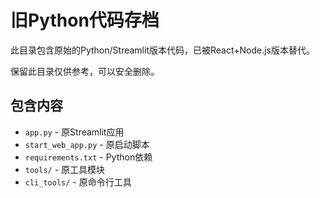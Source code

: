 # 旧Python代码存档

此目录包含原始的Python/Streamlit版本代码，已被React+Node.js版本替代。

保留此目录仅供参考，可以安全删除。

## 包含内容
- `app.py` - 原Streamlit应用
- `start_web_app.py` - 原启动脚本
- `requirements.txt` - Python依赖
- `tools/` - 原工具模块
- `cli_tools/` - 原命令行工具

